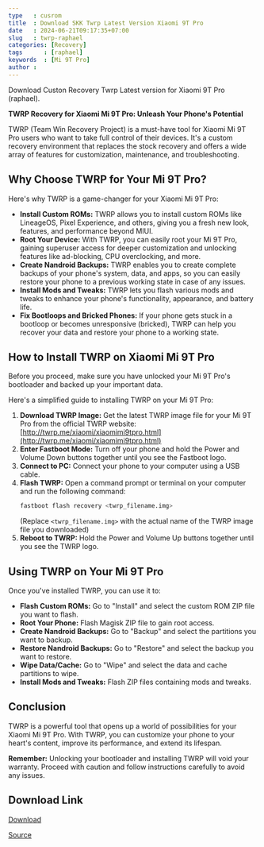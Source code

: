 ```yaml
---
type   : cusrom
title  : Download SKK Twrp Latest Version Xiaomi 9T Pro
date   : 2024-06-21T09:17:35+07:00
slug   : twrp-raphael
categories: [Recovery]
tags      : [raphael]
keywords  : [Mi 9T Pro]
author : 
---
```


Download Custon Recovery Twrp Latest version for Xiaomi 9T Pro (raphael).

**TWRP Recovery for Xiaomi Mi 9T Pro: Unleash Your Phone's Potential**

TWRP (Team Win Recovery Project) is a must-have tool for Xiaomi Mi 9T Pro users who want to take full control of their devices. It's a custom recovery environment that replaces the stock recovery and offers a wide array of features for customization, maintenance, and troubleshooting.

## Why Choose TWRP for Your Mi 9T Pro?

Here's why TWRP is a game-changer for your Xiaomi Mi 9T Pro:

* **Install Custom ROMs:** TWRP allows you to install custom ROMs like LineageOS, Pixel Experience, and others, giving you a fresh new look, features, and performance beyond MIUI.
* **Root Your Device:** With TWRP, you can easily root your Mi 9T Pro, gaining superuser access for deeper customization and unlocking features like ad-blocking, CPU overclocking, and more.
* **Create Nandroid Backups:** TWRP enables you to create complete backups of your phone's system, data, and apps, so you can easily restore your phone to a previous working state in case of any issues.
* **Install Mods and Tweaks:** TWRP lets you flash various mods and tweaks to enhance your phone's functionality, appearance, and battery life.
* **Fix Bootloops and Bricked Phones:** If your phone gets stuck in a bootloop or becomes unresponsive (bricked), TWRP can help you recover your data and restore your phone to a working state.

## How to Install TWRP on Xiaomi Mi 9T Pro

Before you proceed, make sure you have unlocked your Mi 9T Pro's bootloader and backed up your important data.

Here's a simplified guide to installing TWRP on your Mi 9T Pro:

1. **Download TWRP Image:** Get the latest TWRP image file for your Mi 9T Pro from the official TWRP website: [http://twrp.me/xiaomi/xiaomimi9tpro.html](http://twrp.me/xiaomi/xiaomimi9tpro.html)
2. **Enter Fastboot Mode:** Turn off your phone and hold the Power and Volume Down buttons together until you see the Fastboot logo.
3. **Connect to PC:** Connect your phone to your computer using a USB cable.
4. **Flash TWRP:** Open a command prompt or terminal on your computer and run the following command:
   ```bash
   fastboot flash recovery <twrp_filename.img>
   ```
   (Replace `<twrp_filename.img>` with the actual name of the TWRP image file you downloaded)
5. **Reboot to TWRP:** Hold the Power and Volume Up buttons together until you see the TWRP logo.

## Using TWRP on Your Mi 9T Pro

Once you've installed TWRP, you can use it to:

* **Flash Custom ROMs:** Go to "Install" and select the custom ROM ZIP file you want to flash.
* **Root Your Phone:** Flash Magisk ZIP file to gain root access.
* **Create Nandroid Backups:** Go to "Backup" and select the partitions you want to backup.
* **Restore Nandroid Backups:** Go to "Restore" and select the backup you want to restore.
* **Wipe Data/Cache:** Go to "Wipe" and select the data and cache partitions to wipe.
* **Install Mods and Tweaks:** Flash ZIP files containing mods and tweaks.

## Conclusion

TWRP is a powerful tool that opens up a world of possibilities for your Xiaomi Mi 9T Pro. With TWRP, you can customize your phone to your heart's content, improve its performance, and extend its lifespan. 

**Remember:** Unlocking your bootloader and installing TWRP will void your warranty. Proceed with caution and follow instructions carefully to avoid any issues.


## Download Link
[Download](https://dl.twrp.me/raphael)

[Source](https://twrp.me/xiaomi/xiaomimi9tpro.html)

